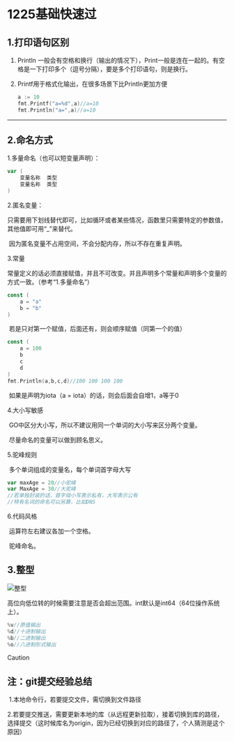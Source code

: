 # 1225基础快速过

## 1.打印语句区别

1. Println 一般会有空格和换行（输出的情况下），Print一般是连在一起的。有空格是一下打印多个（逗号分隔），要是多个打印语句，则是换行。

2. Printf用于格式化输出，在很多场景下比Println更加方便

   ```go
   a := 10
   fmt.Printf("a=%d",a)//a=10
   fmt.Println("a=",a)//a=10
   ```

***

## 2.命名方式

1.多量命名（也可以短变量声明）：

```go
var (
	变量名称  类型
	变量名称  类型
)
```

2.匿名变量：

​	只需要用下划线替代即可，比如循环或者某些情况，函数里只需要特定的参数值，其他值即可用“_”来替代。

​	因为匿名变量不占用空间，不会分配内存，所以不存在重复声明。

3.常量

​	常量定义的话必须直接赋值，并且不可改变。并且声明多个常量和声明多个变量的方式一致。（参考“1.多量命名”）

```go
const (
	a = "a"
	b = "b"
)
```

​	若是只对第一个赋值，后面还有，则会顺序赋值（同第一个的值）

```go
const (
	a = 100
	b
	c
	d
)
fmt.Println(a,b,c,d)//100 100 100 100
```

​	如果是声明为iota（a = iota）的话，则会后面会自增1，a等于0

4.大小写敏感

​	GO中区分大小写，所以不建议用同一个单词的大小写来区分两个变量。

​	尽量命名的变量可以做到顾名思义。

5.驼峰规则

​	多个单词组成的变量名，每个单词首字母大写

```go
var maxAge = 20//小驼峰
var MaxAge = 30//大驼峰
//若单独封装的话，首字母小写表示私有，大写表示公有
//特有名词的命名可以另算，比如DNS
```

6.代码风格

​	运算符左右建议各加一个空格。

​	驼峰命名。

## 3.整型

![整型](./image-20241225225953266.png)

高位向低位转的时候需要注意是否会超出范围。int默认是int64（64位操作系统上）。

```go
%v//原值输出
%d//十进制输出
%b//二进制输出
%o//八进制形式输出
```



> [!CAUTION]
>
> ## 注：git提交经验总结
>
> ​	1.本地命令行，若要提交文件，需切换到文件路径
>
> ​	2.若要提交推送，需要更新本地的库（从远程更新拉取），接着切换到库的路径，选择提交（这时候库名为origin，因为已经切换到对应的路径了，个人猜测是这个原因）

